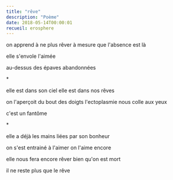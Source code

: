```yaml
---
title: "rêve"
description: "Poème"
date: 2018-05-14T00:00:01
recueil: erosphere
---
```


on apprend à ne plus rêver
à mesure que l'absence est là

elle s'envole l'aimée

au-dessus des épaves abandonnées

\*

elle est dans son ciel
elle est dans nos rêves

on l'aperçoit du bout des doigts
l'ectoplasmie nous colle aux yeux

c'est un fantôme

\*

elle a déjà les mains liées
par son bonheur

on s'est entrainé à l'aimer
on l'aime encore

elle nous fera encore rêver
bien qu'on est mort

il ne reste plus que le rêve
